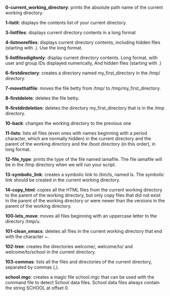 **0-current_working_directory**: prints the absolute path name of the current working directory.

**1-listit**: displays the contents list of your current directory.

**3-listfiles**: displays current directory contents in a long format

**4-listmorefiles**: displays current directory contents, including hidden files (starting with .). Use the long format.

**5-listfilesdigitonly**: display current directory contents. Long format, with user and group IDs displayed numerically, And hidden files (starting with .)

**6-firstdirectory**: creates a directory named my_first_directory in the /tmp/ directory.

**7-movethatfile**: moves the file betty from /tmp/ to /tmp/my_first_directory.

**8-firstdelete**: deletes the file betty.

**9-firstdirdeletion**: deletes the directory my_first_directory that is in the /tmp directory.

**10-back**: changes the working directory to the previous one

**11-lists**: lists all files (even ones with names beginning with a period character, which are normally hidden) in the current directory and the parent of the working directory and the /boot directory (in this order), in long format.

**12-file_type**: prints the type of the file named iamafile. The file iamafile will be in the /tmp directory when we will run your script.

**13-symbolic_link**: creates a symbolic link to /bin/ls, named ls. The symbolic link should be created in the current working directory.

**14-copy_html**: copies all the HTML files from the current working directory to the parent of the working directory, but only copy files that did not exist in the parent of the working directory or were newer than the versions in the parent of the working directory.

**100-lets_move**: moves all files beginning with an uppercase letter to the directory /tmp/u.

**101-clean_emacs**: deletes all files in the current working directory that end with the character ~.

**102-tree**: creates the directories welcome/, welcome/to/ and welcome/to/school in the current directory.

**103-commas**: lists all the files and directories of the current directory, separated by commas (,).

**school.mgc**: creates a magic file school.mgc that can be used with the command file to detect School data files. School data files always contain the string SCHOOL at offset 0.
